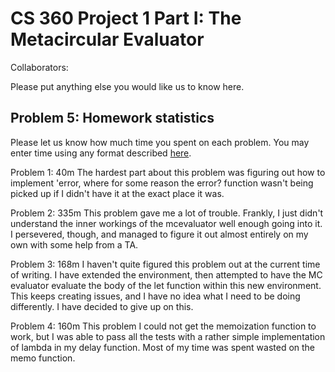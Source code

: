 # CS 360 Project 1 Part I: The Metacircular Evaluator

Collaborators:

Please put anything else you would like us to know here.

## Problem 5: Homework statistics

Please let us know how much time you spent on each problem. You may enter time using any format described [here](https://github.com/wroberts/pytimeparse).

Problem 1: 40m
The hardest part about this problem was figuring out how to implement 'error, where for some reason the error? function wasn't being picked up if I didn't have it at the exact place it was.

Problem 2: 335m
This problem gave me a lot of trouble. Frankly, I just didn't understand the inner workings of the mcevaluator well enough going into it. I persevered, though, and managed to figure it out almost entirely on my own with some help from a TA. 

Problem 3: 168m
I haven't quite figured this problem out at the current time of writing. I have extended the environment, then attempted to have the MC evaluator evaluate the body of the let function within this new environment. This keeps creating issues, and I have no idea what I need to be doing differently. I have decided to give up on this. 

Problem 4: 160m
This problem I could not get the memoization function to work, but I was able to pass all the tests with a rather simple implementation of lambda in my delay function. Most of my time was spent wasted on the memo function.
